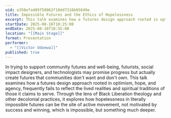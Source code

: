 ```yaml
---
uid: e358efa489f58062f10dd7316b65649e
title: Impossible Futures and the Ethics of Hopelessness
excerpt: This talk examines how a futures design approach rooted in optimism, hope, and agency, frequently fails to reflect the lived realities and spiritual traditions of those it claims to serve.
startDate: 2025-08-16T10:25:00
endDate: 2025-08-16T10:55:00
location: "[[Main Stage]]"
format: Presentation
performer:
  - "[[Victor Udoewa]]"
published: true
---
```

In trying to support community futures and well-being, futurists, social impact designers, and technologists may promise progress but actually create futures that communities don't want and don't own. This talk examines how a futures design approach rooted in optimism, hope, and agency, frequently fails to reflect the lived realities and spiritual traditions of those it claims to serve. Through the lens of Black Liberation theology and other decolonial practices, it explores how hopelessness in literally impossible futures can be the site of active movement, not motivated by success and winning, which is impossible, but something much deeper.
